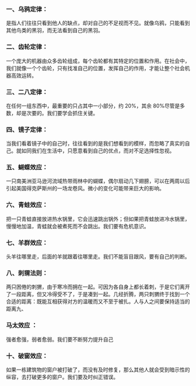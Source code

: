 ### 一、乌鸦定律：
是指人们往往只看到他人的缺点，却对自己的不足视而不见。就像乌鸦，只能看到其他鸟类的黑羽，而无法看到自己的黑羽。
### 二、齿轮定律：
一个庞大的机器由众多齿轮组成，每个齿轮都有其特定的位置和作用。在社会中，我们就像一个个齿轮，只有找准自己的位置，发挥自己的作用，才能让整个社会机器高效运转。
### 三、二八定律：
在任何一组东西中，最重要的只占其中一小部分，约 20%，其余 80%尽管是多数，却是次要的。我们要学会抓住关键。
### 四、镜子定律：
当我们看着镜子中的自己时，往往看到的是我们想看到的模样，而忽略了真实的自己。就如同我们在生活中，只愿意看到自己的优点，而对不足选择性忽视。
### 五、蝴蝶效应：
一只南美洲亚马逊河流域热带雨林中的蝴蝶，偶尔扇动几下翅膀，可以在两周以后引起美国得克萨斯州的一场龙卷风。微小的变化可能带来巨大的影响。
### 六、青蛙效应：
把一只青蛙直接放进热水锅里，它会迅速跳出锅外；但如果把青蛙放进冷水锅里，慢慢地加温，青蛙就会被煮死而不会跳出。我们要有危机意识。
### 七、羊群效应：
头羊往哪里走，后面的羊就跟着往哪里走。我们不能盲目跟风，要有自己的判断。
### 八、刺猬法则：
两只困倦的刺猬，由于寒冷而拥在一起。可因为各自身上都长着刺，于是它们离开了一段距离，但又冷得受不了，于是凑到一起。几经折腾，两只刺猬终于找到一个合适的距离：既能互相获得对方的温暖而又不至于被扎。人与人之间要保持适当的距离九、
### 马太效应 ：
强者愈强，弱者愈弱。我们要不断努力提升自己
### 十、破窗效应：
如果一栋建筑物的窗户被打破了，而没有及时修复，那么其他人就会受到暗示性的纵容，去打破更多的窗户。我们要及时纠正错误。